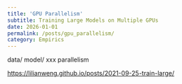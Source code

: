 ```yaml
---
title: 'GPU Parallelism'
subtitle: Training Large Models on Multiple GPUs
date: 2026-01-01
permalink: /posts/gpu_parallelism/
category: Empirics
---
```


data/ model/ xxx parallelism

https://lilianweng.github.io/posts/2021-09-25-train-large/

